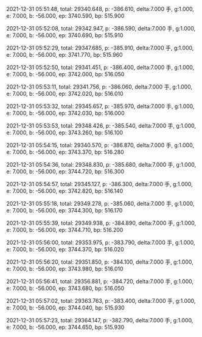 2021-12-31 05:51:48, total: 29340.648, p: -386.610, delta:7.000 手, g:1.000, e: 7.000, b: -56.000, ep: 3740.590, bp: 515.900

2021-12-31 05:52:08, total: 29342.947, p: -386.590, delta:7.000 手, g:1.000, e: 7.000, b: -56.000, ep: 3740.690, bp: 515.910

2021-12-31 05:52:29, total: 29347.685, p: -385.910, delta:7.000 手, g:1.000, e: 7.000, b: -56.000, ep: 3741.770, bp: 515.960

2021-12-31 05:52:50, total: 29341.451, p: -386.400, delta:7.000 手, g:1.000, e: 7.000, b: -56.000, ep: 3742.000, bp: 516.050

2021-12-31 05:53:11, total: 29341.756, p: -386.060, delta:7.000 手, g:1.000, e: 7.000, b: -56.000, ep: 3742.020, bp: 516.010

2021-12-31 05:53:32, total: 29345.657, p: -385.970, delta:7.000 手, g:1.000, e: 7.000, b: -56.000, ep: 3742.030, bp: 516.000

2021-12-31 05:53:53, total: 29348.426, p: -385.540, delta:7.000 手, g:1.000, e: 7.000, b: -56.000, ep: 3743.260, bp: 516.100

2021-12-31 05:54:15, total: 29340.570, p: -386.870, delta:7.000 手, g:1.000, e: 7.000, b: -56.000, ep: 3743.370, bp: 516.280

2021-12-31 05:54:36, total: 29348.830, p: -385.680, delta:7.000 手, g:1.000, e: 7.000, b: -56.000, ep: 3744.720, bp: 516.300

2021-12-31 05:54:57, total: 29345.127, p: -386.300, delta:7.000 手, g:1.000, e: 7.000, b: -56.000, ep: 3742.820, bp: 516.140

2021-12-31 05:55:18, total: 29349.278, p: -385.060, delta:7.000 手, g:1.000, e: 7.000, b: -56.000, ep: 3744.300, bp: 516.170

2021-12-31 05:55:39, total: 29349.938, p: -384.890, delta:7.000 手, g:1.000, e: 7.000, b: -56.000, ep: 3744.710, bp: 516.200

2021-12-31 05:56:00, total: 29353.975, p: -383.790, delta:7.000 手, g:1.000, e: 7.000, b: -56.000, ep: 3744.370, bp: 516.020

2021-12-31 05:56:20, total: 29351.850, p: -384.100, delta:7.000 手, g:1.000, e: 7.000, b: -56.000, ep: 3743.980, bp: 516.010

2021-12-31 05:56:41, total: 29356.881, p: -384.720, delta:7.000 手, g:1.000, e: 7.000, b: -56.000, ep: 3743.680, bp: 516.050

2021-12-31 05:57:02, total: 29363.763, p: -383.400, delta:7.000 手, g:1.000, e: 7.000, b: -56.000, ep: 3744.040, bp: 515.930

2021-12-31 05:57:23, total: 29364.147, p: -382.790, delta:7.000 手, g:1.000, e: 7.000, b: -56.000, ep: 3744.650, bp: 515.930